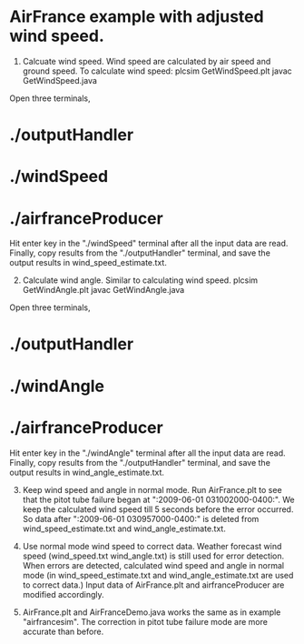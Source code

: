 AirFrance example with adjusted wind speed.
===========================================

1. Calcuate wind speed.
Wind speed are calculated by air speed and ground speed.
To calculate wind speed:
plcsim GetWindSpeed.plt
javac GetWindSpeed.java

Open three terminals,
# ./outputHandler
# ./windSpeed
# ./airfranceProducer

Hit enter key in the "./windSpeed" terminal after all the input data are read. Finally, copy results from the "./outputHandler" terminal, and save the output results in wind_speed_estimate.txt.

2. Calculate wind angle.
Similar to calculating wind speed.
plcsim GetWindAngle.plt
javac GetWindAngle.java

Open three terminals,
# ./outputHandler
# ./windAngle
# ./airfranceProducer

Hit enter key in the "./windAngle" terminal after all the input data are read. Finally, copy results from the "./outputHandler" terminal, and save the output results in wind_angle_estimate.txt.

3. Keep wind speed and angle in normal mode.
Run AirFrance.plt to see that the pitot tube failure began at ":2009-06-01 031002000-0400:". We keep the calculated wind speed till 5 seconds before the error occurred. So data after ":2009-06-01 030957000-0400:" is deleted from wind_speed_estimate.txt and wind_angle_estimate.txt.

4. Use normal mode wind speed to correct data.
Weather forecast wind speed (wind_speed.txt wind_angle.txt) is still used for error detection. When errors are detected, calculated wind speed and angle in normal mode (in wind_speed_estimate.txt and wind_angle_estimate.txt are used to correct data.) Input data of AirFrance.plt and airfranceProducer are modified accordingly.

5. AirFrance.plt and AirFranceDemo.java works the same as in example "airfrancesim". The correction in pitot tube failure mode are more accurate than before.
